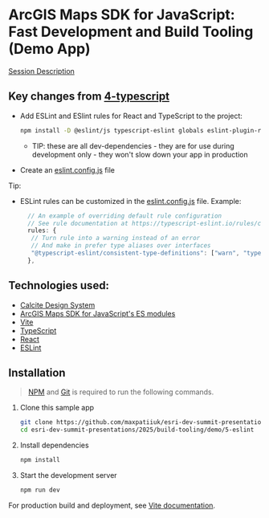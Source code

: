 # ArcGIS Maps SDK for JavaScript: Fast Development and Build Tooling (Demo App)

[Session Description](../..)

## Key changes from [4-typescript](../4-typescript)

- Add ESLint and ESlint rules for React and TypeScript to the project:

  ```sh
  npm install -D @eslint/js typescript-eslint globals eslint-plugin-react eslint-plugin-react-hooks eslint-plugin-react-refresh
  ```

  - TIP: these are all dev-dependencies - they are for use during development
    only - they won't slow down your app in production

- Create an [eslint.config.js](./eslint.config.js) file

Tip:

- ESLint rules can be customized in the [eslint.config.js](./eslint.config.js) file.
  Example:

  ```js
    // An example of overriding default rule configuration
    // See rule documentation at https://typescript-eslint.io/rules/consistent-type-definitions
    rules: {
     // Turn rule into a warning instead of an error
     // And make in prefer type aliases over interfaces
     "@typescript-eslint/consistent-type-definitions": ["warn", "type"],
    },
  ```

## Technologies used:

- [Calcite Design System](https://developers.arcgis.com/calcite-design-system/)
- [ArcGIS Maps SDK for JavaScript's ES modules](https://developers.arcgis.com/javascript/latest/)
- [Vite](https://vitejs.dev/)
- [TypeScript](https://www.typescriptlang.org/)
- [React](https://react.dev/)
- [ESLint](https://eslint.org/)

## Installation

> [NPM](https://docs.npmjs.com/downloading-and-installing-node-js-and-npm) and [Git](https://git-scm.com/downloads) is required to run the following commands.

1. Clone this sample app

   ```sh
   git clone https://github.com/maxpatiiuk/esri-dev-summit-presentations esri-dev-summit-presentations
   cd esri-dev-summit-presentations/2025/build-tooling/demo/5-eslint
   ```

2. Install dependencies

   ```sh
   npm install
   ```

3. Start the development server

   ```sh
   npm run dev
   ```

For production build and deployment, see [Vite documentation](https://vite.dev/guide/static-deploy.html).

